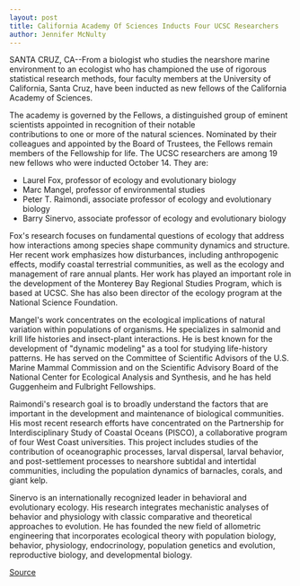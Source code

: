 ```yaml
---
layout: post
title: California Academy Of Sciences Inducts Four UCSC Researchers
author: Jennifer McNulty
---
```


SANTA CRUZ, CA--From a biologist who studies the nearshore marine environment to an ecologist who has championed the use of rigorous statistical research methods, four faculty members at the University of California, Santa Cruz, have been inducted as new fellows of the California Academy of Sciences.

The academy is governed by the Fellows, a distinguished group of eminent scientists appointed in recognition of their notable   
contributions to one or more of the natural sciences. Nominated by their colleagues and appointed by the Board of Trustees, the Fellows remain members of the Fellowship for life. The UCSC researchers are among 19 new fellows who were inducted October 14\. They are:

* Laurel Fox, professor of ecology and evolutionary biology
* Marc Mangel, professor of environmental studies
* Peter T. Raimondi, associate professor of ecology and evolutionary biology
* Barry Sinervo, associate professor of ecology and evolutionary biology

Fox's research focuses on fundamental questions of ecology that address how interactions among species shape community dynamics and structure. Her recent work emphasizes how disturbances, including anthropogenic effects, modify coastal terrestrial communities, as well as the ecology and management of rare annual plants. Her work has played an important role in the development of the Monterey Bay Regional Studies Program, which is based at UCSC. She has also been director of the ecology program at the National Science Foundation.

Mangel's work concentrates on the ecological implications of natural variation within populations of organisms. He specializes in salmonid and krill life histories and insect-plant interactions. He is best known for the development of "dynamic modeling" as a tool for studying life-history patterns. He has served on the Committee of Scientific Advisors of the U.S. Marine Mammal Commission and on the Scientific Advisory Board of the National Center for Ecological Analysis and Synthesis, and he has held Guggenheim and Fulbright Fellowships.

Raimondi's research goal is to broadly understand the factors that are important in the development and maintenance of biological communities. His most recent research efforts have concentrated on the Partnership for Interdisciplinary Study of Coastal Oceans (PISCO), a collaborative program of four West Coast universities. This project includes studies of the contribution of oceanographic processes, larval dispersal, larval behavior, and post-settlement processes to nearshore subtidal and intertidal communities, including the population dynamics of barnacles, corals, and giant kelp.

Sinervo is an internationally recognized leader in behavioral and evolutionary ecology. His research integrates mechanistic analyses of behavior and physiology with classic comparative and theoretical approaches to evolution. He has founded the new field of allometric engineering that incorporates ecological theory with population biology, behavior, physiology, endocrinology, population genetics and evolution, reproductive biology, and developmental biology.

[Source](http://www1.ucsc.edu/news_events/press_releases/archive/00-01/10-00/academy.html "Permalink to UCSC Press Release:California Academy inducts four researchers")
